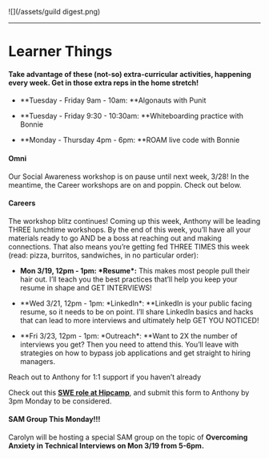 ![](/assets/guild digest.png)

---

# Learner Things

#### Take advantage of these \(not-so\) extra-curricular activities, happening every week. Get in those extra reps in the home stretch!

* **Tuesday - Friday 9am - 10am: **Algonauts with Punit

* **Tuesday - Friday 9:30 - 10:30am: **Whiteboarding practice with Bonnie

* **Monday - Thursday 4pm - 6pm: **ROAM live code with Bonnie

#### Omni

Our Social Awareness workshop is on pause until next week, 3/28! In the meantime, the Career workshops are on and poppin. Check out below. 

#### Careers

The workshop blitz continues! Coming up this week, Anthony will be leading THREE lunchtime workshops. By the end of this week, you’ll have all your materials ready to go AND be a boss at reaching out and making connections. That also means you’re getting fed THREE TIMES this week \(read: pizza, burritos, sandwiches, in no particular order\):

* **Mon 3/19, 12pm - 1pm: \*Resume\*:** This makes most people pull their hair out. I’ll teach you the best practices that’ll help you keep your resume in shape and GET INTERVIEWS!

* **Wed 3/21, 12pm - 1pm: \*LinkedIn\*: **LinkedIn is your public facing resume, so it needs to be on point. I’ll share LinkedIn basics and hacks that can lead to more interviews and ultimately help GET YOU NOTICED!

* **Fri 3/23, 12pm - 1pm: \*Outreach\*: **Want to 2X the number of interviews you get? Then you need to attend this. You’ll leave with strategies on how to bypass job applications and get straight to hiring managers.

Reach out to Anthony for 1:1 support if you haven’t already

Check out this [**SWE role at Hipcamp**](https://angel.co/hipcamp/jobs/94997-software-engineer), and submit this form to Anthony by 3pm Monday to be considered.

#### SAM Group This Monday!!!

Carolyn will be hosting a special SAM group on the topic of **Overcoming Anxiety in Technical Interviews on Mon 3/19 from 5-6pm.**




